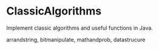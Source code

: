 ClassicAlgorithms
=================

Implement classic algorithms and useful functions in Java. 

arrandstring, bitmanipulate, mathandprob, datastrucure
